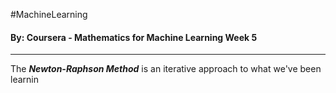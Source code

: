 #MachineLearning 
#### By: Coursera - Mathematics for Machine Learning Week 5
---
The ***Newton-Raphson Method*** is an iterative approach to what we've been learnin